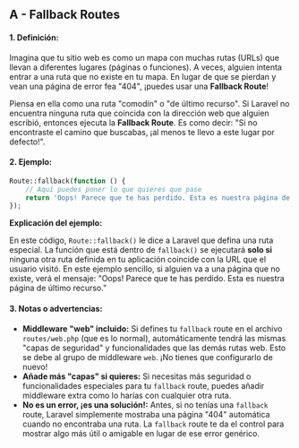 ## A - Fallback Routes

#### 1. **Definición:**

Imagina que tu sitio web es como un mapa con muchas rutas (URLs) que llevan a diferentes lugares (páginas o funciones). A veces, alguien intenta entrar a una ruta que no existe en tu mapa. En lugar de que se pierdan y vean una página de error fea "404", ¡puedes usar una **Fallback Route**!

Piensa en ella como una ruta "comodín" o "de último recurso". Si Laravel no encuentra ninguna ruta que coincida con la dirección web que alguien escribió, entonces ejecuta la **Fallback Route**. Es como decir: "Si no encontraste el camino que buscabas, ¡al menos te llevo a este lugar por defecto!".

#### 2. **Ejemplo:**

```php
Route::fallback(function () {
    // Aquí puedes poner lo que quieres que pase
    return 'Oops! Parece que te has perdido. Esta es nuestra página de último recurso.';
});
```

**Explicación del ejemplo:**

En este código, `Route::fallback()` le dice a Laravel que defina una ruta especial. La función que está dentro de `fallback()` se ejecutará **solo si** ninguna otra ruta definida en tu aplicación coincide con la URL que el usuario visitó. En este ejemplo sencillo, si alguien va a una página que no existe, verá el mensaje: "Oops! Parece que te has perdido. Esta es nuestra página de último recurso."

#### 3. **Notas o advertencias:**

- **Middleware "web" incluido:** Si defines tu `fallback` route en el archivo `routes/web.php` (que es lo normal), automáticamente tendrá las mismas "capas de seguridad" y funcionalidades que las demás rutas web. Esto se debe al grupo de middleware `web`. ¡No tienes que configurarlo de nuevo!
- **Añade más "capas" si quieres:** Si necesitas más seguridad o funcionalidades especiales para tu `fallback` route, puedes añadir middleware extra como lo harías con cualquier otra ruta.
- **No es un error, ¡es una solución!:** Antes, si no tenías una `fallback` route, Laravel simplemente mostraba una página "404" automática cuando no encontraba una ruta. La `fallback` route te da el control para mostrar algo más útil o amigable en lugar de ese error genérico.
